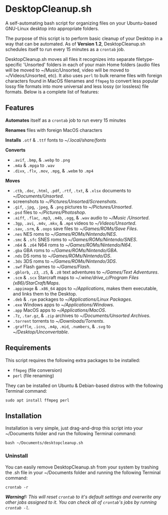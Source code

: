 # DesktopCleanup.sh
A self-automating bash script for organizing files on your Ubuntu-based GNU-Linux desktop into appropriate folders.

The purpose of this script is to perform basic cleanup of your Desktop in a way that can be automated.
As of **Version 1.2**, DesktopCleanup.sh schedules itself to run every 15 minutes as a `crontab` job.

DesktopCleanup.sh moves all files it recognizes into separate filetype-specific 'Unsorted' folders in each of your main Home folders (audio files will be moved to ~/Music/Unsorted, video will be moved to ~/Videos/Unsorted, etc).  It also uses `perl` to bulk rename files with foreign characters found in MacOS filenames and `ffmpeg` to convert less popular lossy file formats into more universal and less lossy (or lossless) file formats.  Below is a complete list of features:

## Features
**Automates** itself as a `crontab` job to run every 15 minutes

**Renames** files with foreign MacOS characters

**Installs** `.otf` & `.ttf` fonts to _~/.local/share/fonts_

**Converts**
- `.avif`, `.bmp`, & `.webp` to `.png`
- `.m4a` & `.mpga` to `.wav`
- `.divx`, `.flv`, `.mov`, `.mpg`, & `.webm` to `.mp4`

**Moves**
- `.ctb`, `.doc`, `.html`, `.pdf`, `.rtf`, `.txt`, & `.xlsx` documents to _~/Documents/Unsorted_.
- screenshots to _~/Pictures/Unsorted/Screenshots_.
- `.gif`, `.jpg`, `.jpeg`, & `.png` pictures to _~/Pictures/Unsorted_.
- `.psd` files to _~/Pictures/Photoshop_.
- `.aiff`, `.flac`, `.mp3`, `.m4b`, `.ogg`, & `.wav` audio to _~/Music
  /Unsorted_.
- `.3gp`, `.avi`, `.m4v`, `.mkv`, & `.mp4` videos to _~/Videos/Unsorted_.
- `.sav`, `.srm`, & `.oops` save files to _~/Games/ROMs/Save Files_.
- `.nes` NES roms to _~/Games/ROMs/Nintendo/NES_.
- `.smc` & `.sfc` SNES roms to _~/Games/ROMs/Nintendo/SNES_.
- `.n64` & `.z64` N64 roms to _~/Games/ROMs/Nintendo/N64_.
- `.gba` GBA roms to _~/Games/ROMs/Nintendo/GBA_.
- `.nds` DS roms to _~/Games/ROMs/Nintendo/DS_.
- `.3ds` 3DS roms to _~/Games/ROMs/Nintendo/3DS_.
- `.swf` Flash games to _~/Games/Flash_.
- `.gblorb`, `.z3`, `.z5`, & `.z8` text adventures to _~/Games/Text Adventures_.
- `.scm` & `.scx` Starcraft maps to _~/.wine/drive_c/Program Files (x86)/StarCraft/Maps_.
- `.appimage` & `.x86_64` apps to _~/Applications_, makes them executable, and links them to the Desktop.
- `.deb` & `.rpm` packages to _~/Applications/Linux Packages_.
- `.exe` Windows apps to _~/Applications/Windows_.
- `.app` MacOS apps to _~/Applications/MacOS_.
- `.7z`, `.tar.gz`, & `.zip` archives to _~/Documents/Unsorted Archives_.
- `.torrent` torrents to _~/Downloads/Torrents_.
- `.graffle`, `.icns`, `.m4p`, `.mid`, `.numbers`, & `.svg` to _~/Desktop/Unconvertable_.

## Requirements
This script requires the following extra packages to be installed:
- `ffmpeg` (file conversion)
- `perl` (file renaming)

They can be installed on Ubuntu & Debian-based distros with the following Terminal command:
```
sudo apt install ffmpeg perl
```
## Installation
Installation is very simple, just drag-and-drop this script into your ~/Documents folder and run the following Terminal command:
```
bash ~/Documents/desktopcleanup.sh
```

### Uninstall
You can easily remove DesktopCleanup.sh from your system by trashing the .sh file in your ~/Documents folder and running the following Terminal command:
```
crontab -r
```
***Warning!:*** *This will reset `crontab` to it's default settings and overwrite any other jobs assigned to it.  You can check all of `crontab`'s jobs by running `crontab -l`.*
